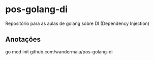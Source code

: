 # pos-golang-di

Repositório para as aulas de golang sobre DI (Dependency Injection)

## Anotações


go mod init github.com/wandermaia/pos-golang-di